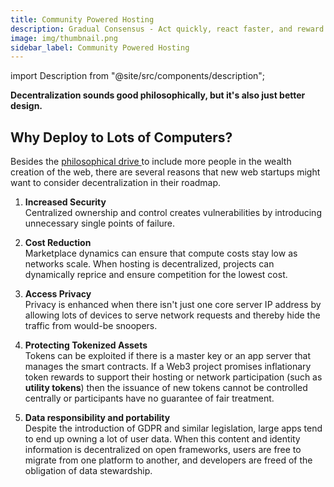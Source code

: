 ```yaml
---
title: Community Powered Hosting
description: Gradual Consensus - Act quickly, react faster, and reward slowly.
image: img/thumbnail.png
sidebar_label: Community Powered Hosting
---
```


import Description from "@site/src/components/description";

<!-- ![banner](../img/Nodes%20vs%20Servers.svg) -->

**Decentralization sounds good philosophically, but it's also just better
design.**

## Why Deploy to Lots of Computers?

Besides the [philosophical drive ](/concepts/introduction/philosophy)to include more people in the wealth creation of the web, there are several reasons that new web startups might want to consider decentralization in their roadmap.&#x20;

1. **Increased Security**<br/>
   Centralized ownership and control creates vulnerabilities by introducing unnecessary single points of failure.

2. **Cost Reduction**<br/>
   Marketplace dynamics can ensure that compute costs stay low as networks scale. When hosting is decentralized, projects can dynamically reprice and ensure competition for the lowest cost.

3. **Access Privacy**<br/>
   Privacy is enhanced when there isn't just one core server IP address by allowing lots of devices to serve network requests and thereby hide the traffic from would-be snoopers.

4. **Protecting Tokenized Assets**<br/>
   Tokens can be exploited if there is a master key or an app server that manages the smart contracts. If a Web3 project promises inflationary token rewards to support their hosting or network participation (such as **utility tokens**) then the issuance of new tokens cannot be controlled centrally or participants have no guarantee of fair treatment.

5. **Data responsibility and portability**<br/>
   Despite the introduction of GDPR and similar legislation, large apps tend to end up owning a lot of user data. When this content and identity information is decentralized on open frameworks, users are free to migrate from one platform to another, and developers are freed of the obligation of data stewardship.&#x20;
